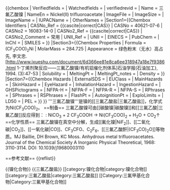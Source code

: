 {{chembox
| Verifiedfields = 
| Watchedfields = 
| verifiedrevid = 
| Name = 三氟乙酸镍
| NameEn = Nickel(II) trifluoroacetate
| ImageFile = 
| ImageSize = 
| ImageName = 
| IUPACName = 
| OtherNames = 
|Section1={{Chembox Identifiers
| CASNo_Ref = {{cascite|correct|CAS}}
| CASNo = 40621-07-6
| CASNo2 = 16083-14-0
| CASNo2_Ref = {{cascite|correct|CAS}}
| CASNo2_Comment = 常用
| UNII_Ref = 
| UNII = 
| EINECS = 
| PubChem = 
| InChI = 
| SMILES = 
  }}
|Section3={{Chembox Properties
| Formula = (CF<sub>3</sub>COO)<sub>2</sub>Ni
| MolarMass = 284.725
| Appearance = 绿色粉末（无水）<ref name=Gao>高占先, 李文忠. [http://www.ixueshu.com/document/6d366ee81e8ca6ee318947a18e7f9386.html 1-丁烯剂聚反应——三氟乙酸镍/有机铝催化剂体系]石油学报(石油加工), 1994. (3):47-53</ref>
| Solubility = 
| MeltingPt = 
| MeltingPt_notes = 
| Density = 
  }}
|Section7={{Chembox Hazards
| ExternalSDS =
| EUClass =
| MainHazards = 
| SkinHazard = 
| EyeHazard = 
| InhalationHazard = 
| IngestionHazard = 
| GHSPictograms =
| NFPA-H =
| NFPA-F =
| NFPA-R =
| NFPA-S =
| RPhrases =
| SPhrases =
| RSPhrases =
| FlashPt =
| AutoignitionPt = 
| ExploLimits =
| LD50 =
| PEL = }} 
}}
'''三氟乙酸镍'''是镍的[[三氟乙酸盐|三氟乙酸盐]]，化学式为Ni(CF<sub>3</sub>COO)<sub>2</sub>。
==制备==
三氟乙酸镍可由[[碳酸镍|碳酸镍]]和[[三氟乙酸|三氟乙酸]]反应得到：<ref name=Gao />
: NiCO<sub>3</sub> + 2 CF<sub>3</sub>COOH → Ni(CF<sub>3</sub>COO)<sub>2</sub> + H<sub>2</sub>O + CO<sub>2</sub>↑
==化学性质==
三氟乙酸镍在真空中分解，生成[[氟化镍|NiF<sub>2</sub>]]、[[二氧化碳|CO<sub>2</sub>]]、[[一氧化碳|CO]]、CF<sub>3</sub>CFO、C<sub>2</sub>F<sub>6</sub>、[[三氟乙酸酐|(CF<sub>3</sub>CO)<sub>2</sub>O]]等物质。<ref>MJ Baillie, DH Brown, KC Moss. Anhydrous metal trifluoroacetates. Journal of the Chemical Society A Inorganic Physical Theoretical, 1968: 3110-3114. DOI: 10.1039/j19680003110</ref>

==参考文献==
{{reflist}}

{{镍化合物}}
{{三氟乙酸盐}}
[[category:镍化合物|category:镍化合物]]
[[category:三氟乙酸盐|category:三氟乙酸盐]]
[[Category:三氟甲基化合物|Category:三氟甲基化合物]]